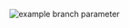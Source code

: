 ![example branch parameter](https://github.com/kom50/snake-game/actions/workflows/main.yml/badge.svg?branch=feature-1)